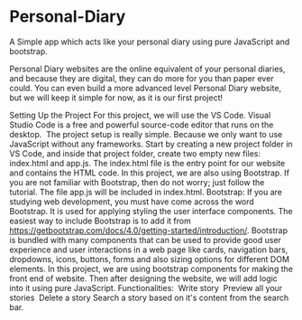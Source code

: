 # Personal-Diary
A Simple app which acts like your personal diary using pure JavaScript and bootstrap.

Personal Diary websites are the online equivalent of your personal diaries, and because they are digital, they can do more for you than paper ever could. You can even build a more advanced level Personal Diary website, but we will keep it simple for now, as it is our first project!

Setting Up the Project
For this project, we will use the VS Code. Visual Studio Code is a free and powerful source-code editor that runs on the desktop. 
The project setup is really simple. Because we only want to use JavaScript without any frameworks. Start by creating a new project folder in VS Code, and inside that project folder, create two empty new files: index.html and app.js. The index.html file is the entry point for our website and contains the HTML code. In this project, we are also using Bootstrap. If you are not familiar with Bootstrap, then do not worry; just follow the tutorial. The file app.js will be included in index.html.
Bootstrap:
If you are studying web development, you must have come across the word Bootstrap. It is used for applying styling the user interface components. The easiest way to include Bootstrap is to add it from https://getbootstrap.com/docs/4.0/getting-started/introduction/.
Bootstrap is bundled with many components that can be used to provide good user experience and user interactions in a web page like cards, navigation bars, dropdowns, icons, buttons, forms and also sizing options for different DOM elements. In this project, we are using bootstrap components for making the front end of website. Then after designing the website, we will add logic into it using pure JavaScript.
Functionalities: 
Write story 
Preview all your stories 
Delete a story
Search a story based on it's content from the search bar.

